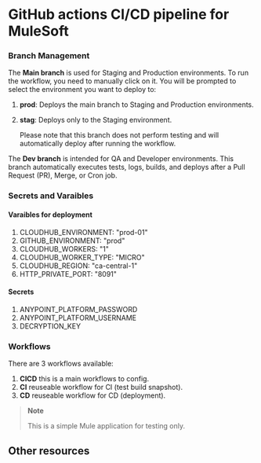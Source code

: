 # GitHub actions CI/CD pipeline for MuleSoft 
### Branch Management
The **Main branch** is used for Staging and Production environments. To run the workflow, you need to manually click on it. You will be prompted to select the environment you want to deploy to: 
  1. **prod**: Deploys the main branch to Staging and Production environments.
  2. **stag**: Deploys only to the Staging environment.

     Please note that this branch does not perform testing and will automatically deploy after running the workflow.
  
The **Dev branch** is intended for QA and Developer environments. This branch automatically executes tests, logs, builds, and deploys after a Pull Request (PR), Merge, or Cron job.

### Secrets and Varaibles
#### Varaibles for deployment
 1. CLOUDHUB_ENVIRONMENT: "prod-01"
 2. GITHUB_ENVIRONMENT: "prod"
 3. CLOUDHUB_WORKERS: "1"
 4. CLOUDHUB_WORKER_TYPE: "MICRO"
 5. CLOUDHUB_REGION: "ca-central-1"
 6. HTTP_PRIVATE_PORT: "8091"
#### Secrets
 1. ANYPOINT_PLATFORM_PASSWORD
 2. ANYPOINT_PLATFORM_USERNAME
 3. DECRYPTION_KEY

### Workflows
There are 3 workflows available:
1. **CICD** this is a main workflows to config.
2. **CI** reuseable workflow for CI (test build snapshot).
3. **CD** reuseable workflow for CD (deployment).
   
> **Note**
> 
> This is a simple Mule application for testing only.

## Other resources

